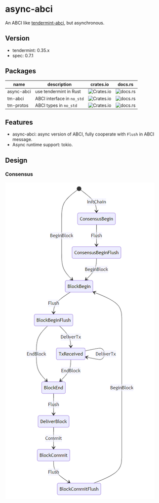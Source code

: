 # async-abci

An ABCI like [tendermint-abci](https://crates.io/crates/tendermint-abci), but asynchronous.

## Version

- tendermint: 0.35.x
- spec: 0.7.1

## Packages

| name | description | crates.io | docs.rs |
| - | - | - | - |
| async-abci | use tendermint in Rust | ![Crates.io](https://img.shields.io/crates/v/async-abci) | ![docs.rs](https://img.shields.io/docsrs/async-abci) |
| tm-abci | ABCI interface in `no_std` | ![Crates.io](https://img.shields.io/crates/v/tm-abci) | ![docs.rs](https://img.shields.io/docsrs/tm-abci) |
| tm-protos | ABCI types in `no_std` | ![Crates.io](https://img.shields.io/crates/v/tm-protos) | ![docs.rs](https://img.shields.io/docsrs/tm-protos) |

## Features

- async-abci: async version of ABCI, fully cooperate with `Flush` in ABCI message.
- Async runtime support: tokio.

## Design

### Consensus

![state machine](assets/consensus.png)

